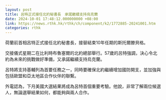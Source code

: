 ```yaml
---
layout: post
title: 呂特正式接任北約秘書長　承諾繼續支持烏克蘭
date: 2024-10-01 17:48:12.000000000 +08:00
link: https://news.rthk.hk/rthk/ch/component/k2/1772885-20241001.htm
categories: rthk
---
```


荷蘭前首相呂特正式接任北約秘書長，接替結束10年任期的斯托爾滕貝格。

交接儀式星期二在比利時布魯塞爾的北約總部舉行。57歲的呂特強調，決心令北約為未來的挑戰做好準備，又承諾繼續支持烏克蘭。

呂特將支持基輔列為首要任務之一，同時要確保北約繼續增加國防開支，並加強與包括歐盟和亞太地區合作伙伴的聯繫。

外電認為，下月美國大選結果將成為呂特首個重要考驗。他說，非常了解兩位候選人，無論選舉結果如何，都能夠與兩人合作。
